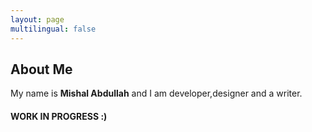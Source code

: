 ```yaml
---
layout: page
multilingual: false 
---
```


## About Me

My name is **Mishal Abdullah**  and I am developer,designer and a writer.


#### WORK IN PROGRESS :)
